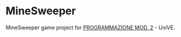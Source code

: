 # MineSweeper

MineSweeper game project for [PROGRAMMAZIONE MOD. 2](https://www.unive.it/data/insegnamento/230202) - UniVE.
